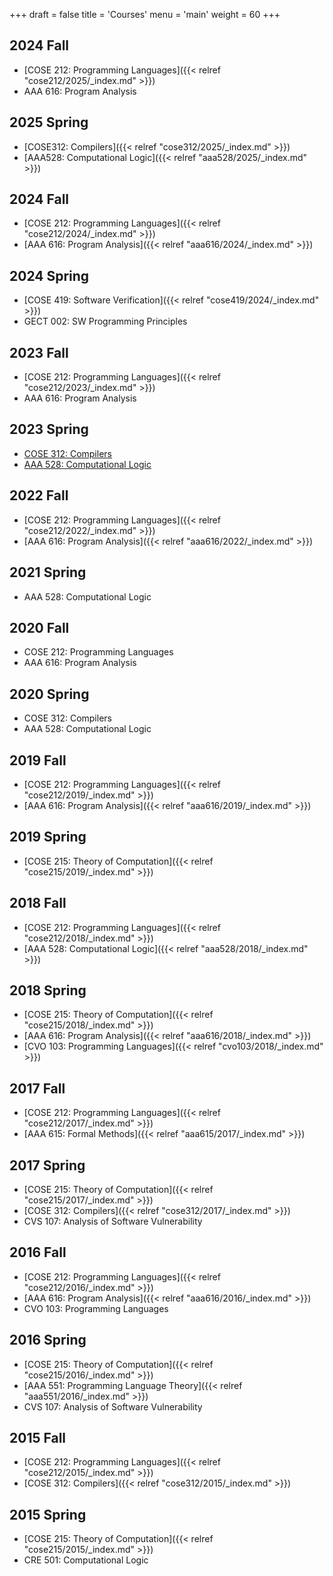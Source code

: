 +++
draft = false
title = 'Courses'
menu = 'main'
weight = 60
+++

## 2024 Fall
- [COSE 212: Programming Languages]({{< relref "cose212/2025/_index.md" >}})
- AAA 616: Program Analysis

## 2025 Spring
- [COSE312: Compilers]({{< relref "cose312/2025/_index.md" >}})
- [AAA528: Computational Logic]({{< relref "aaa528/2025/_index.md" >}})

## 2024 Fall

- [COSE 212: Programming Languages]({{< relref "cose212/2024/_index.md" >}})
- [AAA 616: Program Analysis]({{< relref "aaa616/2024/_index.md" >}})


## 2024 Spring

- [COSE 419: Software Verification]({{< relref "cose419/2024/_index.md" >}})
- GECT 002: SW Programming Principles


## 2023 Fall

- [COSE 212: Programming Languages]({{< relref "cose212/2023/_index.md" >}})
- AAA 616: Program Analysis

## 2023 Spring

- [COSE 312: Compilers](https://github.com/kupl-courses/COSE312-2023spring)
- [AAA 528: Computational Logic](https://github.com/kupl-courses/AAA528-2023spring)

## 2022 Fall

- [COSE 212: Programming Languages]({{< relref "cose212/2022/_index.md" >}})
- [AAA 616: Program Analysis]({{< relref "aaa616/2022/_index.md" >}})

## 2021 Spring

- AAA 528: Computational Logic

## 2020 Fall

- COSE 212: Programming Languages
- AAA 616: Program Analysis

## 2020 Spring

- COSE 312: Compilers
- AAA 528: Computational Logic

## 2019 Fall

- [COSE 212: Programming Languages]({{< relref "cose212/2019/_index.md" >}})
- [AAA 616: Program Analysis]({{< relref "aaa616/2019/_index.md" >}})

## 2019 Spring

- [COSE 215: Theory of Computation]({{< relref "cose215/2019/_index.md" >}})

## 2018 Fall

- [COSE 212: Programming Languages]({{< relref "cose212/2018/_index.md" >}})
- [AAA 528: Computational Logic]({{< relref "aaa528/2018/_index.md" >}})

## 2018 Spring

- [COSE 215: Theory of Computation]({{< relref "cose215/2018/_index.md" >}})
- [AAA 616: Program Analysis]({{< relref "aaa616/2018/_index.md" >}})
- [CVO 103: Programming Languages]({{< relref "cvo103/2018/_index.md" >}})

## 2017 Fall

- [COSE 212: Programming Languages]({{< relref "cose212/2017/_index.md" >}})
- [AAA 615: Formal Methods]({{< relref "aaa615/2017/_index.md" >}})

## 2017 Spring

- [COSE 215: Theory of Computation]({{< relref "cose215/2017/_index.md" >}})
- [COSE 312: Compilers]({{< relref "cose312/2017/_index.md" >}})
- CVS 107: Analysis of Software Vulnerability

## 2016 Fall

- [COSE 212: Programming Languages]({{< relref "cose212/2016/_index.md" >}})
- [AAA 616: Program Analysis]({{< relref "aaa616/2016/_index.md" >}})
- CVO 103: Programming Languages

## 2016 Spring

- [COSE 215: Theory of Computation]({{< relref "cose215/2016/_index.md" >}})
- [AAA 551: Programming Language Theory]({{< relref "aaa551/2016/_index.md" >}})
- CVS 107: Analysis of Software Vulnerability

## 2015 Fall

- [COSE 212: Programming Languages]({{< relref "cose212/2015/_index.md" >}})
- [COSE 312: Compilers]({{< relref "cose312/2015/_index.md" >}})

## 2015 Spring

- [COSE 215: Theory of Computation]({{< relref "cose215/2015/_index.md" >}})
- CRE 501: Computational Logic
